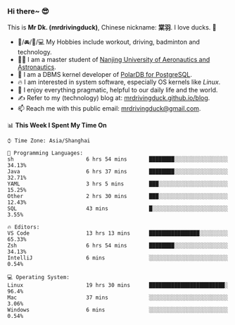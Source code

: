 ### Hi there~ 😎

This is **Mr Dk. (mrdrivingduck)**, Chinese nickname: **棠羽**. I love ducks. 🦆

- 💪/🚘/🏸/💻 My Hobbies include workout, driving, badminton and technology.
- 👨‍🎓 I am a master student of [Nanjing University of Aeronautics and Astronautics](https://en.wikipedia.org/wiki/Nanjing_University_of_Aeronautics_and_Astronautics).
- 🍊 I am a DBMS kernel developer of [PolarDB for PostgreSQL](https://github.com/ApsaraDB/PolarDB-for-PostgreSQL).
- 🔥 I am interested in system software, especially OS kernels like *Linux*.
- 🔧 I enjoy everything pragmatic, helpful to our daily life and the world.
- ✍ Refer to my (technology) blog at: [mrdrivingduck.github.io/blog](https://www.mrdrivingduck.cn/blog/#/).
- 📫 Reach me with this public email: [mrdrivingduck@gmail.com](mailto:mrdrivingduck@gmail.com).

<!--START_SECTION:waka-->
📊 **This Week I Spent My Time On** 

```text
⌚︎ Time Zone: Asia/Shanghai

💬 Programming Languages: 
sh                       6 hrs 54 mins       ████████░░░░░░░░░░░░░░░░░   34.13% 
Java                     6 hrs 37 mins       ████████░░░░░░░░░░░░░░░░░   32.71% 
YAML                     3 hrs 5 mins        ███░░░░░░░░░░░░░░░░░░░░░░   15.25% 
Other                    2 hrs 30 mins       ███░░░░░░░░░░░░░░░░░░░░░░   12.43% 
SQL                      43 mins             █░░░░░░░░░░░░░░░░░░░░░░░░   3.55%

🔥 Editors: 
VS Code                  13 hrs 13 mins      ████████████████░░░░░░░░░   65.33% 
Zsh                      6 hrs 54 mins       ████████░░░░░░░░░░░░░░░░░   34.13% 
IntelliJ                 6 mins              ░░░░░░░░░░░░░░░░░░░░░░░░░   0.54%

💻 Operating System: 
Linux                    19 hrs 30 mins      ████████████████████████░   96.4% 
Mac                      37 mins             ░░░░░░░░░░░░░░░░░░░░░░░░░   3.06% 
Windows                  6 mins              ░░░░░░░░░░░░░░░░░░░░░░░░░   0.54%

```


<!--END_SECTION:waka-->

<!-- ![Mr Dk.'s GitHub Stats](https://github-readme-stats.vercel.app/api?username=mrdrivingduck&count_private&show_icons=true&theme=buefy) -->

<!-- ![Most Used Languages](https://github-readme-stats.vercel.app/api/top-langs/?username=mrdrivingduck&exclude_repo=mips32-CPU,snort-tcp-socket&theme=buefy&layout=compact&langs_count=10) -->


<!--
**mrdrivingduck/mrdrivingduck** is a ✨ _special_ ✨ repository because its `README.md` (this file) appears on your GitHub profile.

Here are some ideas to get you started:

- 🔭 I’m currently working on ...
- 🌱 I’m currently learning ...
- 👯 I’m looking to collaborate on ...
- 🤔 I’m looking for help with ...
- 💬 Ask me about ...
- 📫 How to reach me: ...
- 😄 Pronouns: ...
- ⚡ Fun fact: ...
-->
